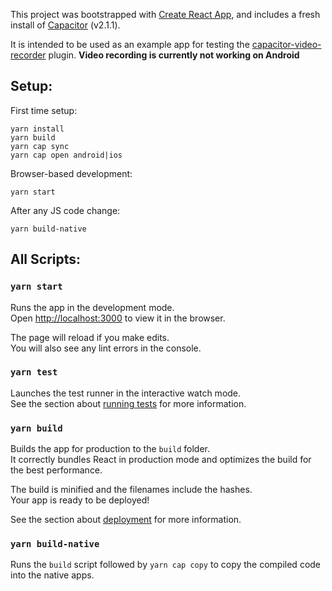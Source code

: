 This project was bootstrapped with [Create React App](https://github.com/facebook/create-react-app), and includes
a fresh install of [Capacitor](https://capacitor.ionicframework.com/docs/) (v2.1.1).

It is intended to be used as an example app for testing the [capacitor-video-recorder](https://github.com/TeamHive/capacitor-video-recorder) plugin. **Video recording is currently not working on Android**

## Setup:

First time setup:
```
yarn install
yarn build
yarn cap sync
yarn cap open android|ios
```

Browser-based development:
```
yarn start
```

After any JS code change:
```
yarn build-native
```

## All Scripts:

### `yarn start`

Runs the app in the development mode.<br />
Open [http://localhost:3000](http://localhost:3000) to view it in the browser.

The page will reload if you make edits.<br />
You will also see any lint errors in the console.

### `yarn test`

Launches the test runner in the interactive watch mode.<br />
See the section about [running tests](https://facebook.github.io/create-react-app/docs/running-tests) for more information.

### `yarn build`

Builds the app for production to the `build` folder.<br />
It correctly bundles React in production mode and optimizes the build for the best performance.

The build is minified and the filenames include the hashes.<br />
Your app is ready to be deployed!

See the section about [deployment](https://facebook.github.io/create-react-app/docs/deployment) for more information.

### `yarn build-native`

Runs the `build` script followed by `yarn cap copy` to copy the compiled code into the native apps.

